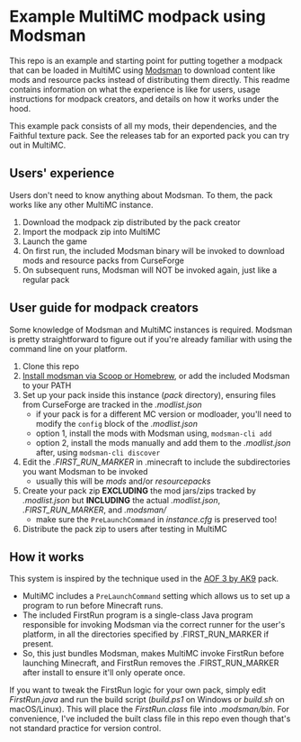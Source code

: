 # Example MultiMC modpack using Modsman

This repo is an example and starting point for putting together a modpack that can be loaded in MultiMC using [Modsman](https://github.com/sargunv/modsman/) to download content like mods and resource packs instead of distributing them directly. This readme contains information on what the experience is like for users, usage instructions for modpack creators, and details on how it works under the hood.

This example pack consists of all my mods, their dependencies, and the Faithful texture pack. See the releases tab for an exported pack you can try out in MultiMC.

## Users' experience

Users don't need to know anything about Modsman. To them, the pack works like any other MultiMC instance.

1. Download the modpack zip distributed by the pack creator
2. Import the modpack zip into MultiMC
3. Launch the game
4. On first run, the included Modsman binary will be invoked to download mods and resource packs from CurseForge
5. On subsequent runs, Modsman will NOT be invoked again, just like a regular pack

## User guide for modpack creators

Some knowledge of Modsman and MultiMC instances is required. Modsman is pretty straightforward to figure out if you're already familiar with using the command line on your platform.

1. Clone this repo
2. [Install modsman via Scoop or Homebrew](https://github.com/sargunv/modsman/blob/master/README.md), or add the included Modsman to your PATH
3. Set up your pack inside this instance (*pack* directory), ensuring files from CurseForge are tracked in the *.modlist.json*
   * if your pack is for a different MC version or modloader, you'll need to modify the `config` block of the *.modlist.json*
   * option 1, install the mods with Modsman using, `modsman-cli add`
   * option 2, install the mods manually and add them to the *.modlist.json* after, using `modsman-cli discover`
4. Edit the *.FIRST_RUN_MARKER* in .minecraft to include the subdirectories you want Modsman to be invoked
   * usually this will be *mods* and/or *resourcepacks*
5. Create your pack zip **EXCLUDING** the mod jars/zips tracked by *.modlist.json* but **INCLUDING** the actual *.modlist.json*, *.FIRST_RUN_MARKER*, and *.modsman/*
   * make sure the `PreLaunchCommand` in *instance.cfg* is preserved too!
6. Distribute the pack zip to users after testing in MultiMC

## How it works

This system is inspired by the technique used in the [AOF 3 by AK9](https://github.com/AllOfFabric/All-of-Fabric-3) pack.

 * MultiMC includes a `PreLaunchCommand` setting which allows us to set up a program to run before Minecraft runs.
 * The included FirstRun program is a single-class Java program responsible for invoking Modsman via the correct runner for the user's platform, in all the directories specified by .FIRST_RUN_MARKER if present.
 * So, this just bundles Modsman, makes MultiMC invoke FirstRun before launching Minecraft, and FirstRun removes the .FIRST_RUN_MARKER after install to ensure it'll only operate once.

If you want to tweak the FirstRun logic for your own pack, simply edit *FirstRun.java* and run the build script (*build.ps1* on Windows or *build.sh* on macOS/Linux). This will place the *FirstRun.class* file into *.modsman/bin*. For convenience, I've included the built class file in this repo even though that's not standard practice for version control.